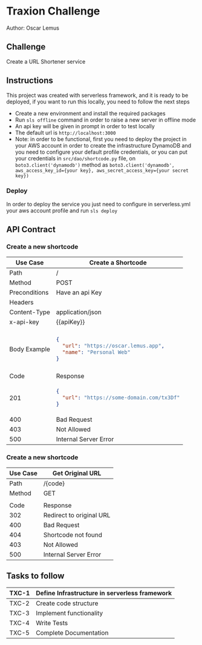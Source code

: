 # Traxion Challenge

Author: Oscar Lemus

## Challenge

Create a URL Shortener service

## Instructions

This project was created with serverless framework, and it is ready to be
deployed, if you want to run this locally, you need to follow the next steps

* Create a new environment and install the required packages
* Run ```sls offline``` command in order to raise a new server in offline mode
* An api key will be given in prompt in order to test locally
* The default url is ```http://localhost:3000```
* Note: in order to be functional, first you need to deploy the project in your AWS account in order to create the
  infrastructure DynamoDB and you need to configure your default profile credentials, or you can put your credentials
  in ```src/dao/shortcode.py``` file, on ```boto3.client('dynamodb')``` method
  as ```boto3.client('dynamodb', aws_access_key_id={your key}, aws_secret_access_key={your secret key})```

### Deploy

In order to deploy the service you just need to configure in serverless.yml your aws account profile and
run ```sls deploy```

## API Contract

### Create a new shortcode

<table>
<thead>
<tr>
<th>Use Case</th>
<th>Create a Shortcode</th>
</tr>
</thead>
<tbody>
<tr>
<td>Path</td>
<td>/</td>
</tr>
<tr>
<td>Method</td>
<td>POST</td>
</tr>
<tr>
<td>Preconditions</td>
<td>Have an api Key</td>
</tr>
<tr>
<td colspan="2">Headers</td>
</tr>
<tr>
<td>Content-Type</td>
<td>application/json</td>
</tr>
<tr>
<td>x-api-key</td>
<td>{{apiKey}}</td>
</tr>
<tr><td colspan="2"></td></tr>
<tr>
<td>Body Example</td>
<td>

```json
{
  "url": "https://oscar.lemus.app",
  "name": "Personal Web"
}
```

</td>
</tr>
<tr><td colspan="2"></td></tr>
<tr>
<td>Code</td>
<td>Response</td>
</tr>
<tr>
<td>201</td>
<td>

```json
{
  "url": "https://some-domain.com/tx3Df"
}
```

</td>
</tr>
<tr><td>400</td><td>Bad Request</td></tr>
<tr><td>403</td><td>Not Allowed</td></tr>
<tr><td>500</td><td>Internal Server Error</td></tr>
</tbody>
</table>

### Create a new shortcode

<table>
<thead>
<tr>
<th>Use Case</th>
<th>Get Original URL</th>
</tr>
</thead>
<tbody>
<tr>
<td>Path</td>
<td>/{code}</td>
</tr>
<tr>
<td>Method</td>
<td>GET</td>
</tr>
<tr><td colspan="2"></td></tr>
<tr>
<td>Code</td>
<td>Response</td>
</tr>
<tr>
<td>302</td>
<td>
Redirect to original URL
</td>
</tr>
<tr><td>400</td><td>Bad Request</td></tr>
<tr><td>404</td><td>Shortcode not found</td></tr>
<tr><td>403</td><td>Not Allowed</td></tr>
<tr><td>500</td><td>Internal Server Error</td></tr>
</tbody>
</table>

## Tasks to follow

| TXC-1 | Define Infrastructure in serverless framework |
|-------|-----------------------------------------------|
| TXC-2 | Create code structure                         |
| TXC-3 | Implement functionality                       |
| TXC-4 | Write Tests                                   |
| TXC-5 | Complete Documentation                        |